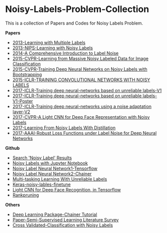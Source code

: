 # Noisy-Labels-Problem-Collection
This is a collection of Papers and Codes for Noisy Labels Problem. 


**Papers**
- [2013-Learning with Multiple Labels](https://papers.nips.cc/paper/2234-learning-with-multiple-labels.pdf)
- [2013-NIPS-Learning with Noisy Labels](https://papers.nips.cc/paper/5073-learning-with-noisy-labels.pdf)
- [2014-A Comprehensive Introduction to Label Noise](https://www.elen.ucl.ac.be/Proceedings/esann/esannpdf/es2014-10.pdf)
- [2015-CVPR-Learning from Massive Noisy Labeled Data for Image Classification](https://www.ics.uci.edu/~yyang8/research/noisy-label/noisy-label-cvpr2015.pdf)
- [2015-CVPR-Training Deep Neural Networks on Noisy Labels with Bootstrapping](https://arxiv.org/abs/1412.6596)
- [2015-ICLR-TRAINING CONVOLUTIONAL NETWORKS WITH NOISY LABELS](https://arxiv.org/abs/1406.2080)
- [2017-ICLR-Training deep neural-networks based on unreliable labels-V1](http://ieeexplore.ieee.org/document/7472164/)
- [2017-ICLR-Training deep neural-networks based on unreliable labels-V1-Poster](https://alanbekker.files.wordpress.com/2016/03/icassp_poster.pdf)
- [2017-ICLR-Training deep neural-networks using a noise adaptation layer-V2](https://openreview.net/forum?id=H12GRgcxg)
- [2017-CVPR-A Light CNN for Deep Face Representation with Noisy Labels](https://arxiv.org/abs/1511.02683)
- [2017-Learning From Noisy Labels With Distillation](openaccess.thecvf.com/content_iccv_2017/html/Li_Learning_From_Noisy_ICCV_2017_paper.html)
- [2017-AAAI-Robust Loss Functions under Label Noise for Deep Neural Networks](https://arxiv.org/abs/1712.09482)

**Github**
- [Search 'Noisy Label' Results](https://github.com/search?p=1&q=noisy+label&type=Repositories&utf8=%E2%9C%93)
- [Noisy Labels with Jupyter  Notebook](https://github.com/udibr/noisy_labels)
- [Noisy Label Neural Network1-Tensorflow](https://github.com/EstherMaria/NoisyLabelNeuralNetwork)
- [Noisy Label Neural Network2-Chainer](https://github.com/Ryo-Ito/Noisy-Labels-Neural-Network)
- [Multi-tasking Learning With Unreliable Labels](https://github.com/debjitpaul/Multi-tasking_Learning_With_Unreliable_Labels)
- [Keras-noisy-lables-finetune](https://github.com/nagash91/keras-noisy-lables-finetune) 
- [Light CNN for Deep Face Recognition, in Tensorflow](https://github.com/yxu0611/Tensorflow-implementation-of-LCNN)
- [Rankpruning](https://github.com/cgnorthcutt/rankpruning)

**Others**
- [Deep Learning Package-Chainer Tutorial](https://docs.chainer.org/en/stable/tutorial/index.html)
- [Paper-Semi-Supervised Learning Literature Survey](http://pages.cs.wisc.edu/~jerryzhu/pub/ssl_survey.pdf)
- [Cross Validated-Classification with Noisy Labels](https://stats.stackexchange.com/questions/218656/classification-with-noisy-labels)
